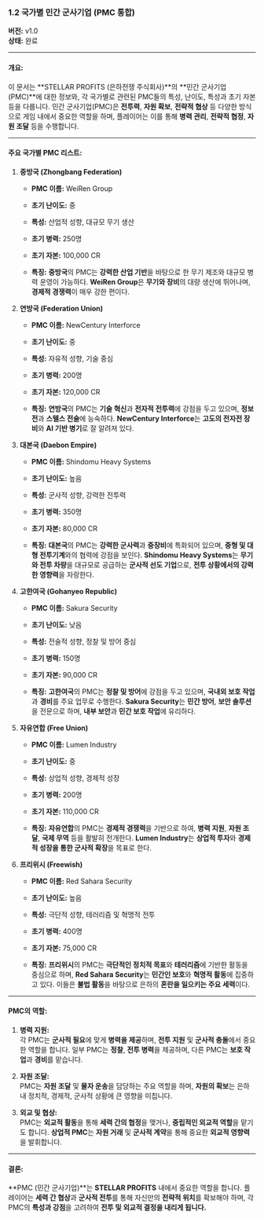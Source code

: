 ### **1.2 국가별 민간 군사기업 (PMC 통합)**

**버전:** v1.0  
**상태:** 완료

---

#### **개요:**

이 문서는 **STELLAR PROFITS (은하전쟁 주식회사)**의 **민간 군사기업 (PMC)**에 대한 정보와, 각 국가별로 관련된 PMC들의 특성, 난이도, 특성과 초기 자본 등을 다룹니다. 민간 군사기업(PMC)은 **전투력**, **자원 확보**, **전략적 협상** 등 다양한 방식으로 게임 내에서 중요한 역할을 하며, 플레이어는 이를 통해 **병력 관리**, **전략적 협정**, **자원 조달** 등을 수행합니다.

---

#### **주요 국가별 PMC 리스트:**

1. **중방국 (Zhongbang Federation)**
    
    - **PMC 이름:** WeiRen Group
        
    - **초기 난이도:** 중
        
    - **특성:** 산업적 성향, 대규모 무기 생산
        
    - **초기 병력:** 250명
        
    - **초기 자본:** 100,000 CR
        
    - **특징:** **중방국**의 PMC는 **강력한 산업 기반**을 바탕으로 한 무기 제조와 대규모 병력 운영이 가능하다. **WeiRen Group**은 **무기와 장비**의 대량 생산에 뛰어나며, **경제적 경쟁력**이 매우 강한 편이다.
        
2. **연방국 (Federation Union)**
    
    - **PMC 이름:** NewCentury Interforce
        
    - **초기 난이도:** 중
        
    - **특성:** 자유적 성향, 기술 중심
        
    - **초기 병력:** 200명
        
    - **초기 자본:** 120,000 CR
        
    - **특징:** **연방국**의 PMC는 **기술 혁신**과 **전자적 전투력**에 강점을 두고 있으며, **정보전**과 **스텔스 전술**에 능숙하다. **NewCentury Interforce**는 **고도의 전자전 장비**와 **AI 기반 병기**로 잘 알려져 있다.
        
3. **대본국 (Daebon Empire)**
    
    - **PMC 이름:** Shindomu Heavy Systems
        
    - **초기 난이도:** 높음
        
    - **특성:** 군사적 성향, 강력한 전투력
        
    - **초기 병력:** 350명
        
    - **초기 자본:** 80,000 CR
        
    - **특징:** **대본국**의 PMC는 **강력한 군사력**과 **중장비**에 특화되어 있으며, **중형 및 대형 전투기계**와의 협력에 강점을 보인다. **Shindomu Heavy Systems**는 **무기와 전투 차량**을 대규모로 공급하는 **군사적 선도 기업**으로, **전투 상황에서의 강력한 영향력**을 자랑한다.
        
4. **고한여국 (Gohanyeo Republic)**
    
    - **PMC 이름:** Sakura Security
        
    - **초기 난이도:** 낮음
        
    - **특성:** 전술적 성향, 정찰 및 방어 중심
        
    - **초기 병력:** 150명
        
    - **초기 자본:** 90,000 CR
        
    - **특징:** **고한여국**의 PMC는 **정찰 및 방어**에 강점을 두고 있으며, **국내외 보호 작업**과 **경비**를 주요 업무로 수행한다. **Sakura Security**는 **민간 방어**, **보안 솔루션**을 전문으로 하며, **내부 보안**과 **민간 보호 작업**에 유리하다.
        
5. **자유연합 (Free Union)**
    
    - **PMC 이름:** Lumen Industry
        
    - **초기 난이도:** 중
        
    - **특성:** 상업적 성향, 경제적 성장
        
    - **초기 병력:** 200명
        
    - **초기 자본:** 110,000 CR
        
    - **특징:** **자유연합**의 PMC는 **경제적 경쟁력**을 기반으로 하여, **병력 지원**, **자원 조달**, **국제 무역** 등을 활발히 전개한다. **Lumen Industry**는 **상업적 투자**와 **경제적 성장을 통한 군사적 확장**을 목표로 한다.
        
6. **프리위시 (Freewish)**
    
    - **PMC 이름:** Red Sahara Security
        
    - **초기 난이도:** 높음
        
    - **특성:** 극단적 성향, 테러리즘 및 혁명적 전투
        
    - **초기 병력:** 400명
        
    - **초기 자본:** 75,000 CR
        
    - **특징:** **프리위시**의 PMC는 **극단적인 정치적 목표**와 **테러리즘**에 기반한 활동을 중심으로 하며, **Red Sahara Security**는 **민간인 보호**와 **혁명적 활동**에 집중하고 있다. 이들은 **불법 활동**을 바탕으로 은하의 **혼란을 일으키는 주요 세력**이다.
        

---

#### **PMC의 역할:**

1. **병력 지원:**  
    각 PMC는 **군사적 필요**에 맞게 **병력을 제공**하며, **전투 지원** 및 **군사적 충돌**에서 중요한 역할을 합니다. 일부 PMC는 **정찰**, **전투 병력**을 제공하며, 다른 PMC는 **보호 작업**과 **경비**를 맡습니다.
    
2. **자원 조달:**  
    PMC는 **자원 조달** 및 **물자 운송**을 담당하는 주요 역할을 하며, **자원의 확보**는 은하 내 정치적, 경제적, 군사적 상황에 큰 영향을 미칩니다.
    
3. **외교 및 협상:**  
    PMC는 **외교적 활동**을 통해 **세력 간의 협정**을 맺거나, **중립적인 외교적 역할**을 맡기도 합니다. **상업적 PMC**는 **자원 거래** 및 **군사적 계약**을 통해 중요한 **외교적 영향력**을 발휘합니다.
    

---

#### **결론:**

**PMC (민간 군사기업)**는 **STELLAR PROFITS** 내에서 중요한 역할을 합니다. 플레이어는 **세력 간 협상**과 **군사적 전투**를 통해 자신만의 **전략적 위치**를 확보해야 하며, 각 PMC의 **특성과 강점**을 고려하여 **전투 및 외교적 결정을 내리게 됩니다.**